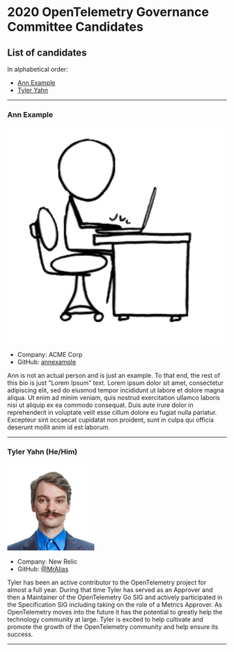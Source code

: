 # 2020 OpenTelemetry Governance Committee Candidates

## List of candidates

In alphabetical order:

- [Ann Example](#Ann-Example)
- [Tyler Yahn](#Tyler-Yahn)

---

### Ann Example

![Ann Example](static/ann-example.png)

- Company: ACME Corp
- GitHub: [annexample](https://github.com/annexample)

Ann is not an actual person and is just an example. To that end, the rest of
this bio is just "Lorem Ipsum" text. Lorem ipsum dolor sit amet, consectetur
adipiscing elit, sed do eiusmod tempor incididunt ut labore et dolore magna
aliqua. Ut enim ad minim veniam, quis nostrud exercitation ullamco laboris nisi
ut aliquip ex ea commodo consequat.  Duis aute irure dolor in reprehenderit in
voluptate velit esse cillum dolore eu fugiat nulla pariatur. Excepteur sint
occaecat cupidatat non proident, sunt in culpa qui officia deserunt mollit anim
id est laborum.

---

### Tyler Yahn (He/Him)

![Tyler Yahn](static/tyler-yahn.jpeg)

- Company: New Relic
- GitHub: [@MrAlias](https://github.com/MrAlias)

Tyler has been an active contributor to the OpenTelemetry project for almost a
full year. During that time Tyler has served as an Approver and then a Maintainer
of the OpenTelemetry Go SIG and actively participated in the Specification SIG
including taking on the role of a Metrics Approver. As OpenTelemetry moves into
the future it has the potential to greatly help the technology community at large.
Tyler is excited to help cultivate and promote the growth of the OpenTelemetry
community and help ensure its success.

---
